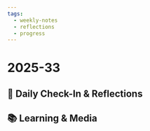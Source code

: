 ```yaml
---
tags:
  - weekly-notes
  - reflections
  - progress
---
```

# 2025-33
## 🌟 Daily Check-In & Reflections

## 📚 Learning & Media
<!-- Books, articles, movies, TV shows, podcasts consumed -->
